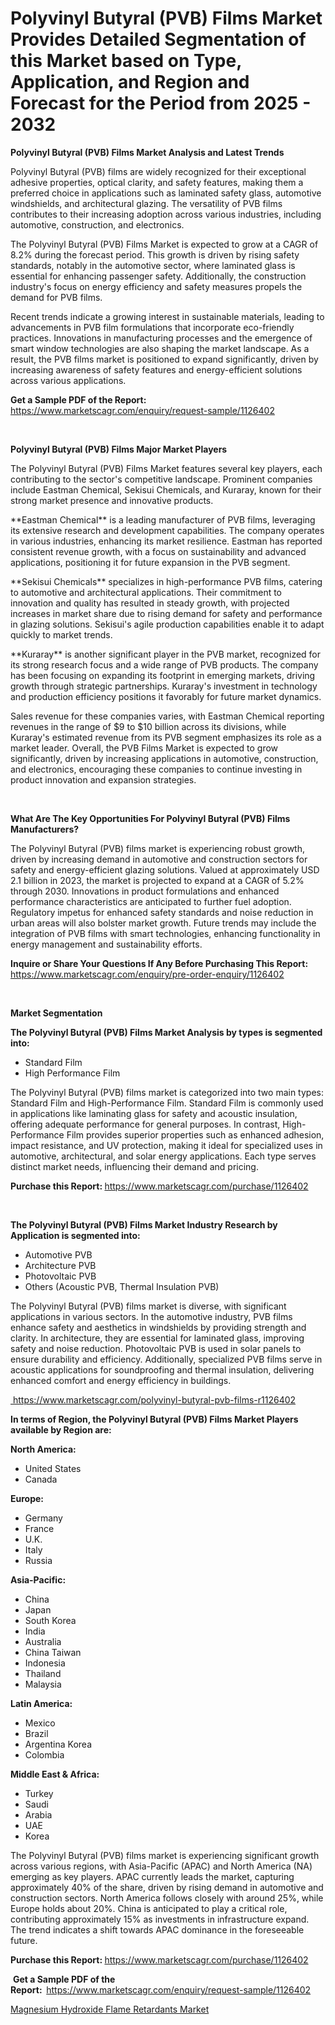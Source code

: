 <p><h1>Polyvinyl Butyral (PVB) Films Market Provides Detailed Segmentation of this Market based on Type, Application, and Region and Forecast for the Period from 2025 - 2032</h1></p><p><strong>Polyvinyl Butyral (PVB) Films Market Analysis and Latest Trends</strong></p>
<p><p>Polyvinyl Butyral (PVB) films are widely recognized for their exceptional adhesive properties, optical clarity, and safety features, making them a preferred choice in applications such as laminated safety glass, automotive windshields, and architectural glazing. The versatility of PVB films contributes to their increasing adoption across various industries, including automotive, construction, and electronics.</p><p>The Polyvinyl Butyral (PVB) Films Market is expected to grow at a CAGR of 8.2% during the forecast period. This growth is driven by rising safety standards, notably in the automotive sector, where laminated glass is essential for enhancing passenger safety. Additionally, the construction industry's focus on energy efficiency and safety measures propels the demand for PVB films.</p><p>Recent trends indicate a growing interest in sustainable materials, leading to advancements in PVB film formulations that incorporate eco-friendly practices. Innovations in manufacturing processes and the emergence of smart window technologies are also shaping the market landscape. As a result, the PVB films market is positioned to expand significantly, driven by increasing awareness of safety features and energy-efficient solutions across various applications.</p></p>
<p><strong>Get a Sample PDF of the Report:&nbsp;</strong> <a href="https://www.marketscagr.com/enquiry/request-sample/1126402?utm_campaign=2959&utm_medium=2&utm_source=Github&utm_content=ia&utm_term=02042025&utm_id=polyvinyl-butyral-pvb-films">https://www.marketscagr.com/enquiry/request-sample/1126402</a></p>
<p>&nbsp;</p>
<p><strong>Polyvinyl Butyral (PVB) Films Major Market Players</strong></p>
<p><p>The Polyvinyl Butyral (PVB) Films Market features several key players, each contributing to the sector's competitive landscape. Prominent companies include Eastman Chemical, Sekisui Chemicals, and Kuraray, known for their strong market presence and innovative products.</p><p>**Eastman Chemical** is a leading manufacturer of PVB films, leveraging its extensive research and development capabilities. The company operates in various industries, enhancing its market resilience. Eastman has reported consistent revenue growth, with a focus on sustainability and advanced applications, positioning it for future expansion in the PVB segment.</p><p>**Sekisui Chemicals** specializes in high-performance PVB films, catering to automotive and architectural applications. Their commitment to innovation and quality has resulted in steady growth, with projected increases in market share due to rising demand for safety and performance in glazing solutions. Sekisui's agile production capabilities enable it to adapt quickly to market trends.</p><p>**Kuraray** is another significant player in the PVB market, recognized for its strong research focus and a wide range of PVB products. The company has been focusing on expanding its footprint in emerging markets, driving growth through strategic partnerships. Kuraray's investment in technology and production efficiency positions it favorably for future market dynamics.</p><p>Sales revenue for these companies varies, with Eastman Chemical reporting revenues in the range of $9 to $10 billion across its divisions, while Kuraray's estimated revenue from its PVB segment emphasizes its role as a market leader. Overall, the PVB Films Market is expected to grow significantly, driven by increasing applications in automotive, construction, and electronics, encouraging these companies to continue investing in product innovation and expansion strategies.</p></p>
<p>&nbsp;</p>
<p><strong>What Are The Key Opportunities For Polyvinyl Butyral (PVB) Films Manufacturers?</strong></p>
<p><p>The Polyvinyl Butyral (PVB) films market is experiencing robust growth, driven by increasing demand in automotive and construction sectors for safety and energy-efficient glazing solutions. Valued at approximately USD 2.1 billion in 2023, the market is projected to expand at a CAGR of 5.2% through 2030. Innovations in product formulations and enhanced performance characteristics are anticipated to further fuel adoption. Regulatory impetus for enhanced safety standards and noise reduction in urban areas will also bolster market growth. Future trends may include the integration of PVB films with smart technologies, enhancing functionality in energy management and sustainability efforts.</p></p>
<p><strong>Inquire or Share Your Questions If Any Before Purchasing This Report:</strong> <a href="https://www.marketscagr.com/enquiry/pre-order-enquiry/1126402?utm_campaign=2959&utm_medium=2&utm_source=Github&utm_content=ia&utm_term=02042025&utm_id=polyvinyl-butyral-pvb-films">https://www.marketscagr.com/enquiry/pre-order-enquiry/1126402</a></p>
<p>&nbsp;</p>
<p><strong>Market Segmentation</strong></p>
<p><strong>The Polyvinyl Butyral (PVB) Films Market Analysis by types is segmented into:</strong></p>
<p><ul><li>Standard Film</li><li>High Performance Film</li></ul></p>
<p><p>The Polyvinyl Butyral (PVB) films market is categorized into two main types: Standard Film and High-Performance Film. Standard Film is commonly used in applications like laminating glass for safety and acoustic insulation, offering adequate performance for general purposes. In contrast, High-Performance Film provides superior properties such as enhanced adhesion, impact resistance, and UV protection, making it ideal for specialized uses in automotive, architectural, and solar energy applications. Each type serves distinct market needs, influencing their demand and pricing.</p></p>
<p><strong>Purchase this Report:&nbsp;</strong><a href="https://www.marketscagr.com/purchase/1126402?utm_campaign=2959&utm_medium=2&utm_source=Github&utm_content=ia&utm_term=02042025&utm_id=polyvinyl-butyral-pvb-films">https://www.marketscagr.com/purchase/1126402</a></p>
<p>&nbsp;</p>
<p><strong>The Polyvinyl Butyral (PVB) Films Market Industry Research by Application is segmented into:</strong></p>
<p><ul><li>Automotive PVB</li><li>Architecture PVB</li><li>Photovoltaic PVB</li><li>Others (Acoustic PVB, Thermal Insulation PVB)</li></ul></p>
<p><p>The Polyvinyl Butyral (PVB) films market is diverse, with significant applications in various sectors. In the automotive industry, PVB films enhance safety and aesthetics in windshields by providing strength and clarity. In architecture, they are essential for laminated glass, improving safety and noise reduction. Photovoltaic PVB is used in solar panels to ensure durability and efficiency. Additionally, specialized PVB films serve in acoustic applications for soundproofing and thermal insulation, delivering enhanced comfort and energy efficiency in buildings.</p></p>
<p><a href="https://www.marketscagr.com/polyvinyl-butyral-pvb-films-r1126402?utm_campaign=2959&utm_medium=2&utm_source=Github&utm_content=ia&utm_term=02042025&utm_id=polyvinyl-butyral-pvb-films">&nbsp;https://www.marketscagr.com/polyvinyl-butyral-pvb-films-r1126402</a></p>
<p><strong>In terms of Region, the Polyvinyl Butyral (PVB) Films Market Players available by Region are:</strong></p>
<p>
    <p> <strong> North America: </strong>
        <ul>
            <li>United States</li>
            <li>Canada</li>
        </ul>
        </p> 
    <p> <strong> Europe: </strong>
        <ul>
            <li>Germany</li>
            <li>France</li>
            <li>U.K.</li>
            <li>Italy</li>
            <li>Russia</li>
        </ul>
        </p> 
    <p> <strong> Asia-Pacific: </strong>
        <ul>
            <li>China</li>
            <li>Japan</li>
            <li>South Korea</li>
            <li>India</li>
            <li>Australia</li>
            <li>China Taiwan</li>
            <li>Indonesia</li>
            <li>Thailand</li>
            <li>Malaysia</li>
        </ul>
        </p> 
    <p> <strong> Latin America: </strong>
        <ul>
            <li>Mexico</li>
            <li>Brazil</li>
            <li>Argentina Korea</li>
            <li>Colombia</li>
        </ul>
        </p> 
    <p> <strong> Middle East & Africa: </strong>
        <ul>
            <li>Turkey</li>
            <li>Saudi</li>
            <li>Arabia</li>
            <li>UAE</li>
            <li>Korea</li>
        </ul>
    </p>
    </p>
<p><p>The Polyvinyl Butyral (PVB) films market is experiencing significant growth across various regions, with Asia-Pacific (APAC) and North America (NA) emerging as key players. APAC currently leads the market, capturing approximately 40% of the share, driven by rising demand in automotive and construction sectors. North America follows closely with around 25%, while Europe holds about 20%. China is anticipated to play a critical role, contributing approximately 15% as investments in infrastructure expand. The trend indicates a shift towards APAC dominance in the foreseeable future.</p></p>
<p><strong>Purchase this Report: </strong><a href="https://www.marketscagr.com/purchase/1126402?utm_campaign=2959&utm_medium=2&utm_source=Github&utm_content=ia&utm_term=02042025&utm_id=polyvinyl-butyral-pvb-films">https://www.marketscagr.com/purchase/1126402</a></p>
<p>&nbsp;<strong>Get a Sample PDF of the Report:&nbsp;&nbsp;</strong><a href="https://www.marketscagr.com/enquiry/request-sample/1126402?utm_campaign=2959&utm_medium=2&utm_source=Github&utm_content=ia&utm_term=02042025&utm_id=polyvinyl-butyral-pvb-films">https://www.marketscagr.com/enquiry/request-sample/1126402</a></p>
<p><strong></strong></p>
<p><p><a href="https://github.com/deyniphytic/Market-Research-Report-List-1/blob/main/magnesium-hydroxide-flame-retardants-market.md?utm_campaign=2959&utm_medium=2&utm_source=Github&utm_content=ia&utm_term=02042025&utm_id=polyvinyl-butyral-pvb-films">Magnesium Hydroxide Flame Retardants Market</a></p></p>